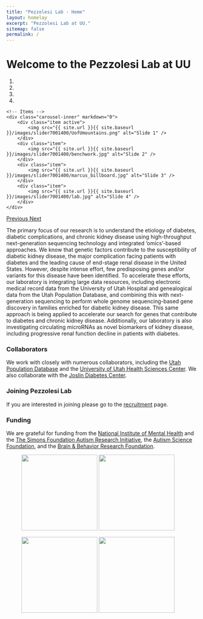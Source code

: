 ```yaml
---
title: "Pezzolesi Lab - Home"
layout: homelay
excerpt: "Pezzolesi Lab at UU."
sitemap: false
permalink: /
---
```


# Welcome to the Pezzolesi Lab at UU


<div markdown="0" id="carousel" class="carousel slide" data-ride="carousel" data-interval="4000" data-pause="hover" >
    <!-- Menu -->
    <ol class="carousel-indicators">
        <li data-target="#carousel" data-slide-to="0" class="active"></li>
        <li data-target="#carousel" data-slide-to="1"></li>
        <li data-target="#carousel" data-slide-to="2"></li>
        <li data-target="#carousel" data-slide-to="3"></li>
    </ol>

    <!-- Items -->
    <div class="carousel-inner" markdown="0">
        <div class="item active">
            <img src="{{ site.url }}{{ site.baseurl }}/images/slider7001400/UofUmountains.png" alt="Slide 1" />
        </div>
        <div class="item">
            <img src="{{ site.url }}{{ site.baseurl }}/images/slider7001400/benchwork.jpg" alt="Slide 2" />
        </div>
        <div class="item">
            <img src="{{ site.url }}{{ site.baseurl }}/images/slider7001400/marcus_billboard.jpg" alt="Slide 3" />
        </div>
        <div class="item">
            <img src="{{ site.url }}{{ site.baseurl }}/images/slider7001400/lab.jpg" alt="Slide 4" />
        </div>
    </div>
  <a class="left carousel-control" href="#carousel" role="button" data-slide="prev">
    <span class="glyphicon glyphicon-chevron-left" aria-hidden="true"></span>
    <span class="sr-only">Previous</span>
  </a>
  <a class="right carousel-control" href="#carousel" role="button" data-slide="next">
    <span class="glyphicon glyphicon-chevron-right" aria-hidden="true"></span>
    <span class="sr-only">Next</span>
  </a>
</div>


The primary focus of our research is to understand the etiology of diabetes, diabetic complications, and chronic kidney disease using high-throughput next-generation sequencing technology and integrated ‘omics’-based approaches.  We know that genetic factors contribute to the susceptibility of diabetic kidney disease, the major complication facing patients with diabetes and the leading cause of end-stage renal disease in the United States.  However, despite intense effort, few predisposing genes and/or variants for this disease have been identified.  To accelerate these efforts, our laboratory is integrating large data resources, including electronic medical record data from the University of Utah Hospital and genealogical data from the Utah Population Database, and combining this with next-generation sequencing to perform whole genome sequencing-based gene discovery in families enriched for diabetic kidney disease.  This same approach is being applied to accelerate our search for genes that contribute to diabetes and chronic kidney disease.  Additionally, our laboratory is also investigating circulating microRNAs as novel biomarkers of kidney disease, including progressive renal function decline in patients with diabetes.

### Collaborators
We work with closely with numerous collaborators, including the [Utah Population Database](https://uofuhealth.utah.edu/huntsman/utah-population-database/) and the [University of Utah Health Sciences Center](https://uofuhealth.utah.edu/). We also collaborate with the [Joslin Diabetes Center](https://www.joslin.org/).

### Joining Pezzolesi Lab
If you are interested in joining please go to the [recruitment](recruitment) page.

### Funding
We are grateful for funding from the [National Institute of Mental Health](https://www.nimh.nih.gov/) and the [The Simons Foundation Autism Research Initiative](https://www.sfari.org/), the [Autism Science Foundation](https://autismsciencefoundation.org/), and the [Brain & Behavior Research Foundation](https://www.bbrfoundation.org/).

<figure class="third">
<img src="{{ site.url }}{{ site.baseurl }}/images/logopic/Logo_NIMH.png" style="width: 200px">	<img src="{{ site.url }}{{ site.baseurl }}/images/logopic/Logo_SFARI.png" style="width: 200px">

<img src="{{ site.url }}{{ site.baseurl }}/images/logopic/Logo_ASF.jpeg" style="width: 200px"> <img src="{{ site.url }}{{ site.baseurl }}/images/logopic/Logo_BBRF.png" style="width: 200px">
</figure>






